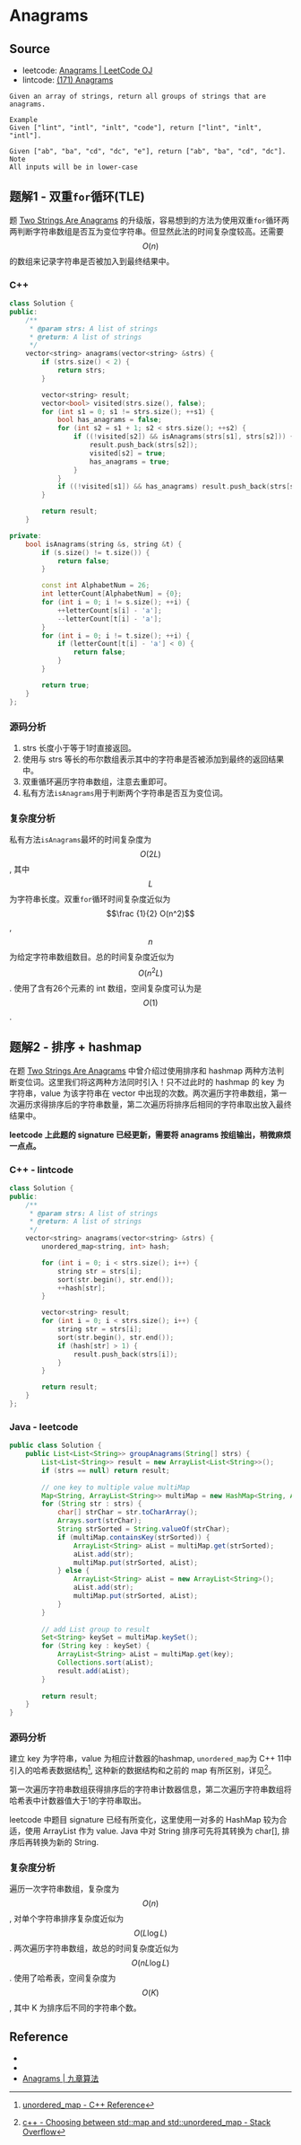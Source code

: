 # Anagrams

## Source

- leetcode: [Anagrams | LeetCode OJ](https://leetcode.com/problems/anagrams/)
- lintcode: [(171) Anagrams](http://www.lintcode.com/en/problem/anagrams/)

```
Given an array of strings, return all groups of strings that are anagrams.

Example
Given ["lint", "intl", "inlt", "code"], return ["lint", "inlt", "intl"].

Given ["ab", "ba", "cd", "dc", "e"], return ["ab", "ba", "cd", "dc"].
Note
All inputs will be in lower-case
```

## 题解1 - 双重`for`循环(TLE)

题 [Two Strings Are Anagrams](http://algorithm.yuanbin.me/zh-hans/string/two_strings_are_anagrams.html) 的升级版，容易想到的方法为使用双重`for`循环两两判断字符串数组是否互为变位字符串。但显然此法的时间复杂度较高。还需要 $$O(n)$$ 的数组来记录字符串是否被加入到最终结果中。

### C++

```c++
class Solution {
public:
    /**
     * @param strs: A list of strings
     * @return: A list of strings
     */
    vector<string> anagrams(vector<string> &strs) {
        if (strs.size() < 2) {
            return strs;
        }

        vector<string> result;
        vector<bool> visited(strs.size(), false);
        for (int s1 = 0; s1 != strs.size(); ++s1) {
            bool has_anagrams = false;
            for (int s2 = s1 + 1; s2 < strs.size(); ++s2) {
                if ((!visited[s2]) && isAnagrams(strs[s1], strs[s2])) {
                    result.push_back(strs[s2]);
                    visited[s2] = true;
                    has_anagrams = true;
                }
            }
            if ((!visited[s1]) && has_anagrams) result.push_back(strs[s1]);
        }

        return result;
    }

private:
    bool isAnagrams(string &s, string &t) {
        if (s.size() != t.size()) {
            return false;
        }

        const int AlphabetNum = 26;
        int letterCount[AlphabetNum] = {0};
        for (int i = 0; i != s.size(); ++i) {
            ++letterCount[s[i] - 'a'];
            --letterCount[t[i] - 'a'];
        }
        for (int i = 0; i != t.size(); ++i) {
            if (letterCount[t[i] - 'a'] < 0) {
                return false;
            }
        }

        return true;
    }
};
```

### 源码分析

1. strs 长度小于等于1时直接返回。
2. 使用与 strs 等长的布尔数组表示其中的字符串是否被添加到最终的返回结果中。
3. 双重循环遍历字符串数组，注意去重即可。
4. 私有方法`isAnagrams`用于判断两个字符串是否互为变位词。

### 复杂度分析

私有方法`isAnagrams`最坏的时间复杂度为 $$O(2L)$$, 其中 $$L$$ 为字符串长度。双重`for`循环时间复杂度近似为 $$\frac {1}{2} O(n^2)$$, $$n$$ 为给定字符串数组数目。总的时间复杂度近似为 $$O(n^2 L)$$. 使用了含有26个元素的 int 数组，空间复杂度可认为是 $$O(1)$$.

## 题解2 - 排序 + hashmap

在题 [Two Strings Are Anagrams](http://algorithm.yuanbin.me/zh-hans/string/two_strings_are_anagrams.html) 中曾介绍过使用排序和 hashmap 两种方法判断变位词。这里我们将这两种方法同时引入！只不过此时的 hashmap 的 key 为字符串，value 为该字符串在 vector 中出现的次数。两次遍历字符串数组，第一次遍历求得排序后的字符串数量，第二次遍历将排序后相同的字符串取出放入最终结果中。

**leetcode 上此题的 signature 已经更新，需要将 anagrams 按组输出，稍微麻烦一点点。**

### C++ - lintcode

```c++
class Solution {
public:
    /**
     * @param strs: A list of strings
     * @return: A list of strings
     */
    vector<string> anagrams(vector<string> &strs) {
        unordered_map<string, int> hash;

        for (int i = 0; i < strs.size(); i++) {
            string str = strs[i];
            sort(str.begin(), str.end());
            ++hash[str];
        }

        vector<string> result;
        for (int i = 0; i < strs.size(); i++) {
            string str = strs[i];
            sort(str.begin(), str.end());
            if (hash[str] > 1) {
                result.push_back(strs[i]);
            }
        }

        return result;
    }
};
```

### Java - leetcode

```java
public class Solution {
    public List<List<String>> groupAnagrams(String[] strs) {
        List<List<String>> result = new ArrayList<List<String>>();
        if (strs == null) return result;
        
        // one key to multiple value multiMap
        Map<String, ArrayList<String>> multiMap = new HashMap<String, ArrayList<String>>();
        for (String str : strs) {
            char[] strChar = str.toCharArray();
            Arrays.sort(strChar);
            String strSorted = String.valueOf(strChar);
            if (multiMap.containsKey(strSorted)) {
                ArrayList<String> aList = multiMap.get(strSorted);
		        aList.add(str);
                multiMap.put(strSorted, aList);
            } else {
                ArrayList<String> aList = new ArrayList<String>();
                aList.add(str);
                multiMap.put(strSorted, aList);
            }
        }
        
        // add List group to result
        Set<String> keySet = multiMap.keySet();
        for (String key : keySet) {
            ArrayList<String> aList = multiMap.get(key);
            Collections.sort(aList);
            result.add(aList);
        }
        
        return result;
    }
}
```

### 源码分析

建立 key 为字符串，value 为相应计数器的hashmap, `unordered_map`为 C++ 11中引入的哈希表数据结构[^unordered_map], 这种新的数据结构和之前的 map 有所区别，详见[^map-unordered_map]。

第一次遍历字符串数组获得排序后的字符串计数器信息，第二次遍历字符串数组将哈希表中计数器值大于1的字符串取出。

leetcode 中题目 signature 已经有所变化，这里使用一对多的 HashMap 较为合适，使用 ArrayList<String> 作为 value. Java 中对 String 排序可先将其转换为 char[], 排序后再转换为新的 String.

### 复杂度分析

遍历一次字符串数组，复杂度为 $$O(n)$$, 对单个字符串排序复杂度近似为 $$O(L \log L)$$. 两次遍历字符串数组，故总的时间复杂度近似为 $$O(nL \log L)$$. 使用了哈希表，空间复杂度为 $$O(K)$$, 其中 K 为排序后不同的字符串个数。

## Reference

- [^unordered_map]: [unordered_map - C++ Reference](http://www.cplusplus.com/reference/unordered_map/unordered_map/)
- [^map-unordered_map]: [c++ - Choosing between std::map and std::unordered_map - Stack Overflow](http://stackoverflow.com/questions/3902644/choosing-between-stdmap-and-stdunordered-map)
- [Anagrams | 九章算法](http://www.jiuzhang.com/solutions/anagrams/)
